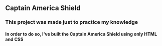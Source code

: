## Captain America Shield

### This project was made just to practice my knowledge
#### In order to do so, I've built the Captain America Shield using only HTML and CSS

